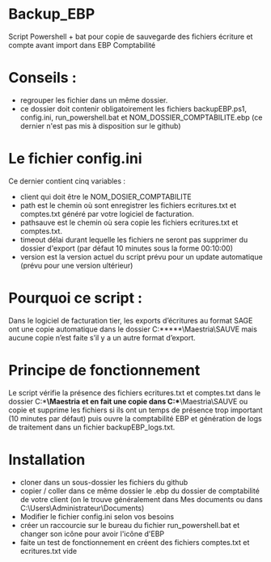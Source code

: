# Backup_EBP
Script Powershell + bat pour copie de sauvegarde des fichiers écriture et compte avant import dans EBP Comptabilité


# Conseils : 
  - regrouper les fichier dans un même dossier.
  - ce dossier doit contenir obligatoirement les fichiers backupEBP.ps1, config.ini, run_powershell.bat et NOM_DOSSIER_COMPTABILITE.ebp (ce dernier n'est pas mis à disposition sur le github)
  
  
# Le fichier config.ini
Ce dernier contient cinq variables : 
  - client qui doit être le NOM_DOSIER_COMPTABILITE
  - path est le chemin où sont enregistrer les fichiers ecritures.txt et comptes.txt généré par votre logiciel de facturation.
  - pathsauve est le chemin où sera copie les fichiers ecritures.txt et comptes.txt.
  - timeout délai durant lequelle les fichiers ne seront pas supprimer du dossier d'export (par défaut 10 minutes sous la forme 00:10:00)
  - version est la version actuel du script prévu pour un update automatique (prévu pour une version ultérieur)


# Pourquoi ce script :
Dans le logiciel de facturation tier, les exports d’écritures au format SAGE ont une copie automatique dans le dossier C:\*****\Maestria\SAUVE mais aucune copie n’est faite s’il y a un autre format d’export.


# Principe de fonctionnement
Le script vérifie la présence des fichiers ecritures.txt et comptes.txt dans le dossier C:\*****\Maestria et en fait une copie dans C:\*****\Maestria\SAUVE ou copie et supprime les fichiers si ils ont un temps de présence trop important (10 minutes par défaut) puis ouvre la comptabilité EBP et génération de logs de traitement dans un fichier backupEBP_logs.txt. 


# Installation
 - cloner dans un sous-dossier les fichiers du github
 - copier / coller dans ce même dossier le .ebp du dossier de comptabilité de votre client (on le trouve généralement dans Mes documents ou dans C:\Users\Administrateur\Documents)
 - Modifier le fichier config.ini selon vos besoins
 - créer un raccourcie sur le bureau du fichier run_powershell.bat et changer son icône pour avoir l'icône d'EBP
 - faite un test de fonctionnement en créent des fichiers comptes.txt et ecritures.txt vide
 
 
 
